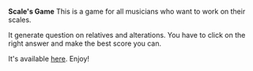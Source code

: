 **Scale's Game**
This is a game for all musicians who want to work on their scales. 

It generate question on relatives and alterations. You have to click on the right answer and make the best score you can.

It's available  [here](https://liladoc.github.io/ScaleGame/). Enjoy!